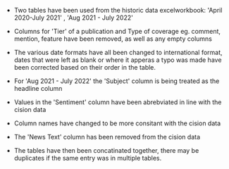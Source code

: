 - Two tables have been used from the historic data excelworkbook: 'April 2020-July 2021' , 'Aug 2021 - July 2022'
- Columns for 'Tier' of a publication and Type of coverage eg. comment, mention, feature have been removed, as well as any empty columns
- The various date formats have all been changed to international format, dates that were left as blank or where it apperas a typo was made have been corrected based on their order in the table.
- For 'Aug 2021 - July 2022' the 'Subject' column is being treated as the headline column
- Values in the 'Sentiment' column have been abrebviated in line with the cision data
- Column names have changed to be more consitant with the cision data
- The 'News Text' column has been removed from the cision data 

- The tables have then been concatinated together, there may be duplicates if the same entry was in multiple tables.